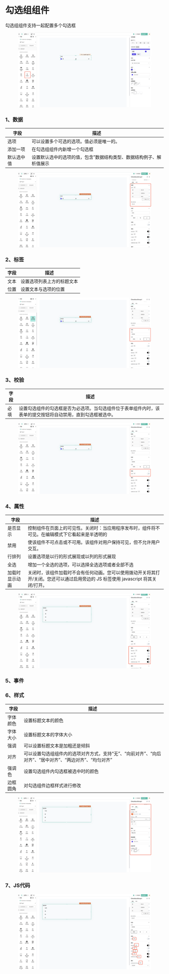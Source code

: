 # 勾选组组件

勾选组组件支持一起配置多个勾选框

<figure><img src="../../.gitbook/assets/image (122).png" alt=""><figcaption></figcaption></figure>

### 1、数据

| 字段    | 描述                                 |
| ----- | ---------------------------------- |
| 选项    | 可以设置多个可选的选项。值必须是唯一的。               |
| 添加一项  | 在勾选组组件内新增一个勾选框                     |
| 默认选中值 | 设置默认选中的选项的值，包含”数据结构类型、数据结构例子、解析值展示 |

<figure><img src="../../.gitbook/assets/image (31) (1).png" alt=""><figcaption></figcaption></figure>

### 2、标签

| 字段 | 描述            |
| -- | ------------- |
| 文本 | 设置选项列表上方的标题文本 |
| 位置 | 设置文本与选项的位置    |

<figure><img src="../../.gitbook/assets/image (36) (1).png" alt=""><figcaption></figcaption></figure>

### 3、校验

| 字段 | 描述                                                     |
| -- | ------------------------------------------------------ |
| 必填 | 设置勾选组件的勾选框是否为必选项。当勾选组件位于表单组件内时，该表单的提交按钮将自动禁用，直到勾选框被选中。 |

<figure><img src="../../.gitbook/assets/image (41) (1).png" alt=""><figcaption></figcaption></figure>



### 4、属性

| 字段      | 描述                                                                         |
| ------- | -------------------------------------------------------------------------- |
| 是否显示    | 控制组件在页面上的可见性。关闭时：当应用程序发布时，组件将不可见。在编辑模式下它看起来是半透明的                           |
| 禁用      | 使该组件不可点击或不可用。该组件对用户保持可见，但不允许用户交互。                                          |
| 行排列     | 设置选项是以行的形式展现或以列的形式展现                                                       |
| 全选      | 增加一个全选的选项，可以选择全选选项或者全部不选                                                   |
| 加载时显示动画 | 关闭时，该组件加载时不会有任何动画。您可以使用拨动开关将其打开/关闭。您还可以通过启用旁边的 JS 标签使用 javascript 将其关闭/打开。 |

<figure><img src="../../.gitbook/assets/image (25) (1).png" alt=""><figcaption></figcaption></figure>

### 5、事件









### 6、样式

| 字段   | 描述                                                         |
| ---- | ---------------------------------------------------------- |
| 字体颜色 | 设置标题文本的颜色                                                  |
| 字体大小 | 设置标题文本的字体大小                                                |
| 强调   | 可以设置标题文本是加粗还是倾斜                                            |
| 对齐   | 可以设置勾选组组件内的选项对齐方式，支持“无”、“向前对齐”、“向后对齐”、“居中对齐”、“两边对齐”、“均匀对齐” |
| 强调色  | 设置勾选组件内勾选框被选中时的颜色                                          |
| 边框圆角 | 对勾选组件边框样式进行修改                                              |

<figure><img src="../../.gitbook/assets/image (45) (1).png" alt=""><figcaption></figcaption></figure>

### 7、JS代码



<figure><img src="../../.gitbook/assets/image (5) (2).png" alt=""><figcaption></figcaption></figure>



